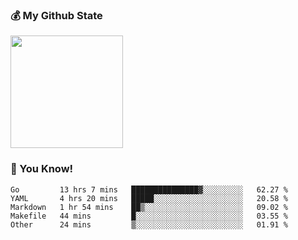 ### :moneybag: My Github State

<img height="180em" src="https://github-readme-stats.vercel.app/api?username=G-Asura&show_icons=true&hide_border=true&count_private=true&include_all_commits=true" />

### :pill: You Know!
<!--START_SECTION:waka-->

```text
Go         13 hrs 7 mins   ███████████████▓░░░░░░░░░   62.27 %
YAML       4 hrs 20 mins   █████░░░░░░░░░░░░░░░░░░░░   20.58 %
Markdown   1 hr 54 mins    ██▒░░░░░░░░░░░░░░░░░░░░░░   09.02 %
Makefile   44 mins         █░░░░░░░░░░░░░░░░░░░░░░░░   03.55 %
Other      24 mins         ▒░░░░░░░░░░░░░░░░░░░░░░░░   01.91 %
```

<!--END_SECTION:waka-->

<!--
**G-Asura/G-Asura** is a ✨ _special_ ✨ repository because its `README.md` (this file) appears on your GitHub profile.

Here are some ideas to get you started:

- 🔭 I’m currently working on ...
- 🌱 I’m currently learning ...
- 👯 I’m looking to collaborate on ...
- 🤔 I’m looking for help with ...
- 💬 Ask me about ...
- 📫 How to reach me: ...
- 😄 Pronouns: ...
- ⚡ Fun fact: ...
-->
